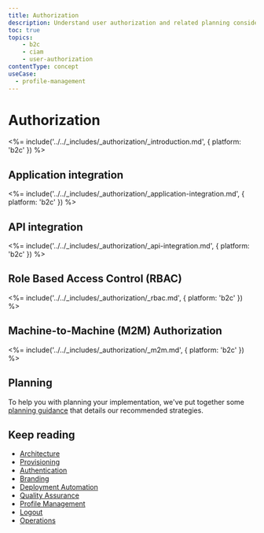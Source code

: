 ```yaml
---
title: Authorization
description: Understand user authorization and related planning considerations for your B2C implementation.
toc: true
topics:
    - b2c
    - ciam
    - user-authorization
contentType: concept
useCase:
  - profile-management
---
```

# Authorization

<%= include('../../_includes/_authorization/_introduction.md', { platform: 'b2c' }) %>

## Application integration

<%= include('../../_includes/_authorization/_application-integration.md', { platform: 'b2c' }) %>

## API integration

<%= include('../../_includes/_authorization/_api-integration.md', { platform: 'b2c' }) %>

## Role Based Access Control (RBAC)

<%= include('../../_includes/_authorization/_rbac.md', { platform: 'b2c' }) %>

## Machine-to-Machine (M2M) Authorization

<%= include('../../_includes/_authorization/_m2m.md', { platform: 'b2c' }) %>

## Planning

To help you with planning your implementation, we've put together some [planning guidance](https://drive.google.com/a/auth0.com/file/d/1lQU-uPTfwEi58WJMKL2azUhZhvy9h1IU/view?usp=sharing) that details our recommended strategies.

## Keep reading

* [Architecture](/architecture-scenarios/implementation/b2c/b2c-architecture)
* [Provisioning](/architecture-scenarios/implementation/b2c/b2c-provisioning)
* [Authentication](/architecture-scenarios/implementation/b2c/b2c-authentication)
* [Branding](/architecture-scenarios/implementation/b2c/b2c-branding)
* [Deployment Automation](/architecture-scenarios/implementation/b2c/b2c-deployment)
* [Quality Assurance](/architecture-scenarios/implementation/b2c/b2c-qa)
* [Profile Management](/architecture-scenarios/implementation/b2c/b2c-profile-mgmt)
* [Logout](/architecture-scenarios/implementation/b2c/b2c-logout)
* [Operations](/architecture-scenarios/implementation/b2c/b2c-operations)
